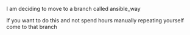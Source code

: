 I am deciding to move to a branch called ansible_way


If you want to do this and not spend hours manually repeating yourself come to that branch
